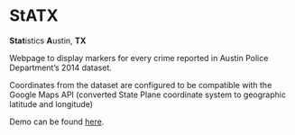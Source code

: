# StATX
**Stat**istics **A**ustin, **TX**

Webpage to display markers for every crime reported in Austin Police Department’s 2014 dataset.

Coordinates from the dataset are configured to be compatible with the Google Maps API
(converted State Plane coordinate system to geographic latitude and longitude)

Demo can be found [here](lee-pham.github.io).
